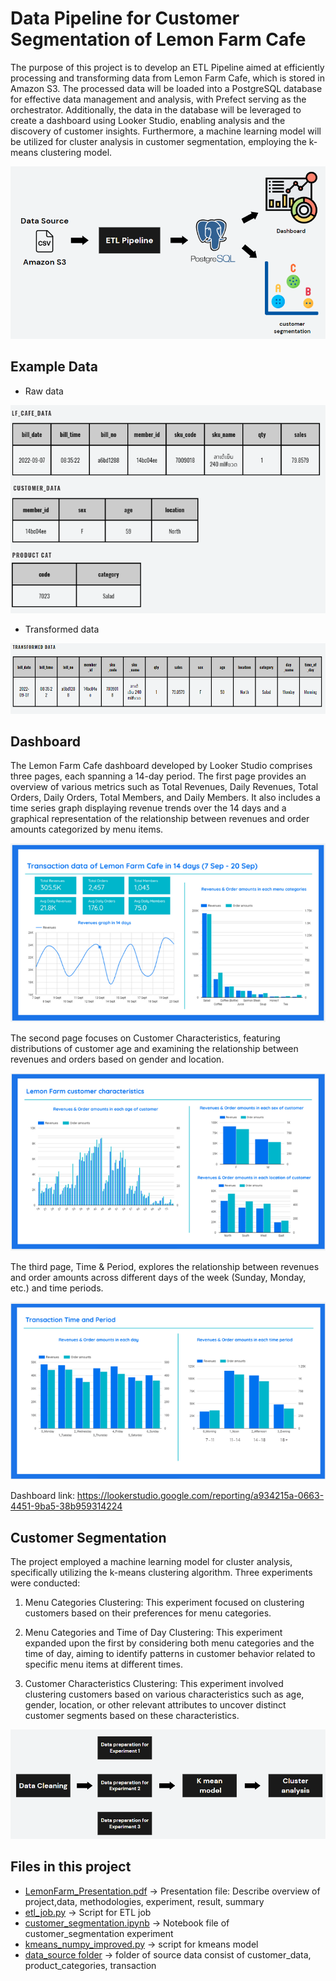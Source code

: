 # Data Pipeline for Customer Segmentation of Lemon Farm Cafe
The purpose of this project is to develop an ETL Pipeline aimed at efficiently processing and transforming data from Lemon Farm Cafe, 
which is stored in Amazon S3. The processed data will be loaded into a PostgreSQL database for effective data management and analysis, 
with Prefect serving as the orchestrator. Additionally, the data in the database will be leveraged to create a dashboard using Looker Studio, 
enabling analysis and the discovery of customer insights. Furthermore, a machine learning model will be utilized for cluster analysis in customer 
segmentation, employing the k-means clustering model.

![Alt text](img/overview.png?raw=true "Title")

## Example Data
- Raw data
  
![Alt text](img/Ex_data.png?raw=true "Title")

- Transformed data

![Alt text](img/Transform_data.png?raw=true "Title")

## Dashboard

The Lemon Farm Cafe dashboard developed by Looker Studio comprises three pages, each spanning a 14-day period. The first page provides an overview of various metrics such as Total Revenues, Daily Revenues, Total Orders, Daily Orders, Total Members, and Daily Members. It also includes a time series graph displaying revenue trends over the 14 days and a graphical representation of the relationship between revenues and order amounts categorized by menu items.

![Alt text](img/dashboard1.png?raw=true "Title")

The second page focuses on Customer Characteristics, featuring distributions of customer age and examining the relationship between revenues and orders based on gender and location.

![Alt text](img/dashboard2.png?raw=true "Title")


The third page, Time & Period, explores the relationship between revenues and order amounts across different days of the week (Sunday, Monday, etc.) and time periods.

![Alt text](img/dashboard3.png?raw=true "Title")

Dashboard link: https://lookerstudio.google.com/reporting/a934215a-0663-4451-9ba5-38b959314224

## Customer Segmentation
The project employed a machine learning model for cluster analysis, specifically utilizing the k-means clustering algorithm. Three experiments were conducted:

1. Menu Categories Clustering: This experiment focused on clustering customers based on their preferences for menu categories.

2. Menu Categories and Time of Day Clustering: This experiment expanded upon the first by considering both menu categories and the time of day, aiming to identify patterns in customer behavior related to specific menu items at different times.

3. Customer Characteristics Clustering: This experiment involved clustering customers based on various characteristics such as age, gender, location, or other relevant attributes to uncover distinct customer segments based on these characteristics.

![Alt text](img/experiment.png?raw=true "Title")

## Files in this project
- [LemonFarm_Presentation.pdf](LemonFarm_Presentation.pdf) -> Presentation file: Describe overview of project,data, methodologies, experiment, result, summary
- [etl_job.py](etl_job.py) -> Script for ETL job
- [customer_segmentation.ipynb](customer_segmentation.ipynb) -> Notebook file of customer_segmentation experiment
- [kmeans_numpy_improved.py](kmeans_numpy_improved.py) -> script for kmeans model
- [data_source folder](data_source) -> folder of source data consist of customer_data, product_categories, transaction



